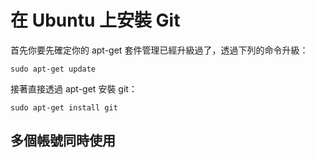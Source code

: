 # 在 Ubuntu 上安裝 Git

首先你要先確定你的 apt-get 套件管理已經升級過了，透過下列的命令升級：

```
sudo apt-get update
```

接著直接透過 apt-get 安裝 git：

```
sudo apt-get install git
```


## 多個帳號同時使用
